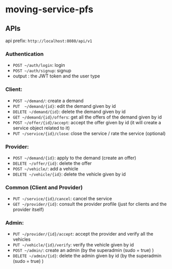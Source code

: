 # moving-service-pfs


## APIs
api prefix: `http://localhost:8080/api/v1`
### Authentication
* `POST ~/auth/login`: login 
* `POST ~/auth/signup`: signup
* output : the JWT token and the user type

### Client:
* `POST ~/demand/`: create a demand
* `PUT  ~/demand/{id}`: edit the demand given by id
* `DELETE ~/demand/{id}`: delete the demand given by id
* `GET ~/demand/{id}/offers`: get all the offers of the demand given by id
* `POST ~/offer/{id}/accept`: accept the offer given by id (it will create a service object related to it)
* `PUT ~/service/{id}/close`: close the service / rate the service (optional)

### Provider:
* `POST ~/demand/{id}`: apply to the demand (create an offer)
* `DELETE ~/offer/{id}`: delete the offer
* `POST ~/vehicle/`: add a vehicle
* `DELETE ~/vehicle/{id}`: delete the vehicle given by id



### Common (Client and Provider)
* `PUT ~/service/{id}/cancel`: cancel the service
* `GET ~/provider/{id}`: consult the provider profile (just for clients and the provider itself)

### Admin:
* `PUT ~/provider/{id}/accept`: accept the provider and verify all the vehicles
* `PUT ~/vehicle/{id}/verify`: verify the vehicle given by id
* `POST ~/admin/`: create an admin (by the superadmin (sudo = true) )
* `DELETE ~/admin/{id}`: delete the admin given by id (by the superadmin (sudo = true) )